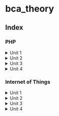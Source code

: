 # bca_theory

## Index

### PHP
<details>
  <summary>Unit 1</summary>
  
  <details>
    <summary><a href="Sem5/PHP/UNIT_1/ind_to_php.md#introduction-to-php">Introduction to PHP</a></summary>
    <summary><a href="Sem5/PHP/UNIT_1/ind_to_php.md#1-what-is-php">Question 1</a></summary>
    <summary><a href="Sem5/PHP/UNIT_1/ind_to_php.md#2-explain-the-evolution-of-php">Question 2</a></summary>
    <summary><a href="Sem5/PHP/UNIT_1/ind_to_php.md#3-what-is-the-interfaces-to-external-systems">Question 3</a></summary>
    <summary><a href="Sem5/PHP/UNIT_1/ind_to_php.md#4-what-are-the-hardware-and-software-requirements">Question 4</a></summary>
    <summary><a href="Sem5/PHP/UNIT_1/ind_to_php.md#5-what-is-the-php-scripting">Question 5</a></summary>
    <summary><a href="Sem5/PHP/UNIT_1/ind_to_php.md#6-what-is-the-basic-php-development">Question 6</a></summary>
    <summary><a href="Sem5/PHP/UNIT_1/ind_to_php.md#7-the-working-of-php-scripts">Question 7</a></summary>
    <summary><a href="Sem5/PHP/UNIT_1/ind_to_php.md#8-what-is-the-basic-php-syntax">Question 8</a></summary>
    <summary><a href="Sem5/PHP/UNIT_1/ind_to_php.md#9-php-data-types">Question 9</a></summary>
    </details>
</details>

<details>
  <summary>Unit 2</summary>
  
  <details>
    <summary><a href="Sem5/PHP/UNIT_2/Array.md">Introduction to PHP</a></summary>
    <summary><a href="Sem5/PHP/UNIT_2/Array.md">Question 1</a></summary>
    <summary><a href="Sem5/PHP/UNIT_2/Array.md">Question 2</a></summary>
    <summary><a href="Sem5/PHP/UNIT_2/Array.md">Question 3</a></summary>
    <summary><a href="Sem5/PHP/UNIT_2/Array.md">Question 4</a></summary>
    <summary><a href="Sem5/PHP/UNIT_2/Array.md">Question 5</a></summary>
    <summary><a href="Sem5/PHP/UNIT_2/Array.md">Question 6</a></summary>
    <summary><a href="Sem5/PHP/UNIT_2/Array.md">Question 7</a></summary>
    <summary><a href="Sem5/PHP/UNIT_2/Array.md">Question 8</a></summary>
    <summary><a href="Sem5/PHP/UNIT_2/Array.md">Question 9</a></summary>
    </details>
</details>

<details>
  <summary>Unit 3</summary>
  
  <details>
    <summary><a href="Sem5/PHP/UNIT_3/file.md">Introduction to PHP</a></summary>
    <summary><a href="Sem5/PHP/UNIT_3/file.md">Question 1</a></summary>
    <summary><a href="Sem5/PHP/UNIT_3/file.md">Question 2</a></summary>
    <summary><a href="Sem5/PHP/UNIT_3/file.md">Question 3</a></summary>
    <summary><a href="Sem5/PHP/UNIT_3/file.md">Question 4</a></summary>
    <summary><a href="Sem5/PHP/UNIT_3/file.md">Question 5</a></summary>
    <summary><a href="Sem5/PHP/UNIT_3/file.md">Question 6</a></summary>
    <summary><a href="Sem5/PHP/UNIT_3/file.md">Question 7</a></summary>
    <summary><a href="Sem5/PHP/UNIT_3/file.md">Question 8</a></summary>
    <summary><a href="Sem5/PHP/UNIT_3/file.md">Question 9</a></summary>
    </details>
</details>

<details>
  <summary>Unit 4</summary>
  
  <details>
    <summary><a href="Sem5/PHP/UNIT_4/database.md">Introduction to PHP</a></summary>
    <summary><a href="Sem5/PHP/UNIT_4/database.md">Question 1</a></summary>
    <summary><a href="Sem5/PHP/UNIT_4/database.md">Question 2</a></summary>
    <summary><a href="Sem5/PHP/UNIT_4/database.md">Question 3</a></summary>
    <summary><a href="Sem5/PHP/UNIT_4/database.md">Question 4</a></summary>
    <summary><a href="Sem5/PHP/UNIT_4/database.md">Question 5</a></summary>
    <summary><a href="Sem5/PHP/UNIT_4/database.md">Question 6</a></summary>
    <summary><a href="Sem5/PHP/UNIT_4/database.md">Question 7</a></summary>
    <summary><a href="Sem5/PHP/UNIT_4/database.md">Question 8</a></summary>
    <summary><a href="Sem5/PHP/UNIT_4/database.md">Question 9</a></summary>
    </details>
</details>

### Internet of Things

<details>
  <summary>Unit 1</summary>
  
  <details>
    <summary><a href="Sem5/IOT/UNIT_1/index.md">Internet of Things</a></summary>
    <summary><a href="Sem5/IOT/UNIT_1/index.md">Question 1</a></summary>
    <summary><a href="Sem5/IOT/UNIT_1/index.md">Question 2</a></summary>
    <summary><a href="Sem5/IOT/UNIT_1/index.md">Question 3</a></summary>
    <summary><a href="Sem5/IOT/UNIT_1/index.md">Question 4</a></summary>
    <summary><a href="Sem5/IOT/UNIT_1/index.md">Question 5</a></summary>
    <summary><a href="Sem5/IOT/UNIT_1/index.md">Question 6</a></summary>
    <summary><a href="Sem5/IOT/UNIT_1/index.md">Question 7</a></summary>
    <summary><a href="Sem5/IOT/UNIT_1/index.md">Question 8</a></summary>
    <summary><a href="Sem5/IOT/UNIT_1/index.md">Question 9</a></summary>
    </details>
</details>

<details>
  <summary>Unit 2</summary>
  
  <details>
    <summary><a href="Sem5/IOT/UNIT_2/index.md">Internet of Things</a></summary>
    <summary><a href="Sem5/IOT/UNIT_2/index.md">Question 1</a></summary>
    <summary><a href="Sem5/IOT/UNIT_2/index.md">Question 2</a></summary>
    <summary><a href="Sem5/IOT/UNIT_2/index.md">Question 3</a></summary>
    <summary><a href="Sem5/IOT/UNIT_2/index.md">Question 4</a></summary>
    <summary><a href="Sem5/IOT/UNIT_2/index.md">Question 5</a></summary>
    <summary><a href="Sem5/IOT/UNIT_2/index.md">Question 6</a></summary>
    <summary><a href="Sem5/IOT/UNIT_2/index.md">Question 7</a></summary>
    <summary><a href="Sem5/IOT/UNIT_2/index.md">Question 8</a></summary>
    <summary><a href="Sem5/IOT/UNIT_2/index.md">Question 9</a></summary>
    </details>

<details>
  <summary>Unit 3</summary>
  
  <details>
    <summary><a href="Sem5/IOT/UNIT_3/index.md">Internet of Things</a></summary>
    <summary><a href="Sem5/IOT/UNIT_3/index.md">Question 1</a></summary>
    <summary><a href="Sem5/IOT/UNIT_3/index.md">Question 2</a></summary>
    <summary><a href="Sem5/IOT/UNIT_3/index.md">Question 3</a></summary>
    <summary><a href="Sem5/IOT/UNIT_3/index.md">Question 4</a></summary>
    <summary><a href="Sem5/IOT/UNIT_3/index.md">Question 5</a></summary>
    <summary><a href="Sem5/IOT/UNIT_3/index.md">Question 6</a></summary>
    <summary><a href="Sem5/IOT/UNIT_3/index.md">Question 7</a></summary>
    <summary><a href="Sem5/IOT/UNIT_3/index.md">Question 8</a></summary>
    <summary><a href="Sem5/IOT/UNIT_3/index.md">Question 9</a></summary>
    </details>
</details>

<details>
  <summary>Unit 4</summary>
  
  <details>
    <summary><a href="Sem5/IOT/UNIT_4/index.md">Internet of Things</a></summary>
    <summary><a href="Sem5/IOT/UNIT_4/index.md">Question 1</a></summary>
    <summary><a href="Sem5/IOT/UNIT_4/index.md">Question 2</a></summary>
    <summary><a href="Sem5/IOT/UNIT_4/index.md">Question 3</a></summary>
    <summary><a href="Sem5/IOT/UNIT_4/index.md">Question 4</a></summary>
    <summary><a href="Sem5/IOT/UNIT_4/index.md">Question 5</a></summary>
    <summary><a href="Sem5/IOT/UNIT_4/index.md">Question 6</a></summary>
    <summary><a href="Sem5/IOT/UNIT_4/index.md">Question 7</a></summary>
    <summary><a href="Sem5/IOT/UNIT_4/index.md">Question 8</a></summary>
    <summary><a href="Sem5/IOT/UNIT_4/index.md">Question 9</a></summary>
    </details>
</details>



### Cloud Computing

<details>
  <summary>Unit 1</summary>
  
  <details>
    <summary><a href="Sem5/CC/UNIT1/index.md">Cloud Computing</a></summary>
    <summary><a href="Sem5/CC/UNIT1/index.md">Question 1</a></summary>
    <summary><a href="Sem5/CC/UNIT1/index.md">Question 2</a></summary>
    <summary><a href="Sem5/CC/UNIT1/index.md">Question 3</a></summary>
    <summary><a href="Sem5/CC/UNIT1/index.md">Question 4</a></summary>
    <summary><a href="Sem5/CC/UNIT1/index.md">Question 5</a></summary>
    <summary><a href="Sem5/CC/UNIT1/index.md">Question 6</a></summary>
    <summary><a href="Sem5/CC/UNIT1/index.md">Question 7</a></summary>
    <summary><a href="Sem5/CC/UNIT1/index.md">Question 8</a></summary>
    <summary><a href="Sem5/CC/UNIT1/index.md">Question 9</a></summary>
    </details>
</details>

<details>
  <summary>Unit 2</summary>
  
  <details>
    <summary><a href="Sem5/CC/UNIT2/index.md">Cloud Computing</a></summary>
    <summary><a href="Sem5/CC/UNIT2/index.md">Question 1</a></summary>
    <summary><a href="Sem5/CC/UNIT2/index.md">Question 2</a></summary>
    <summary><a href="Sem5/CC/UNIT2/index.md">Question 3</a></summary>
    <summary><a href="Sem5/CC/UNIT2/index.md">Question 4</a></summary>
    <summary><a href="Sem5/CC/UNIT2/index.md">Question 5</a></summary>
    <summary><a href="Sem5/CC/UNIT2/index.md">Question 6</a></summary>
    <summary><a href="Sem5/CC/UNIT2/index.md">Question 7</a></summary>
    <summary><a href="Sem5/CC/UNIT2/index.md">Question 8</a></summary>
    <summary><a href="Sem5/CC/UNIT2/index.md">Question 9</a></summary>
    </details>
</details>
</details>

<details>
  <summary>Unit 3</summary>
  
  <details>
    <summary><a href="Sem5/CC/UNIT3/index.md">Cloud Computing</a></summary>
    <summary><a href="Sem5/CC/UNIT3/index.md">Question 1</a></summary>
    <summary><a href="Sem5/CC/UNIT3/index.md">Question 2</a></summary>
    <summary><a href="Sem5/CC/UNIT3/index.md">Question 3</a></summary>
    <summary><a href="Sem5/CC/UNIT3/index.md">Question 4</a></summary>
    <summary><a href="Sem5/CC/UNIT3/index.md">Question 5</a></summary>
    <summary><a href="Sem5/CC/UNIT3/index.md">Question 6</a></summary>
    <summary><a href="Sem5/CC/UNIT3/index.md">Question 7</a></summary>
    <summary><a href="Sem5/CC/UNIT3/index.md">Question 8</a></summary>
    <summary><a href="Sem5/CC/UNIT3/index.md">Question 9</a></summary>
    </details>
</details>
</details>

<details>
  <summary>Unit 4</summary>
  
  <details>
    <summary><a href="Sem5/CC/UNIT4/index.md">Cloud Computing</a></summary>
    <summary><a href="Sem5/CC/UNIT4/index.md">Question 1</a></summary>
    <summary><a href="Sem5/CC/UNIT4/index.md">Question 2</a></summary>
    <summary><a href="Sem5/CC/UNIT4/index.md">Question 3</a></summary>
    <summary><a href="Sem5/CC/UNIT4/index.md">Question 4</a></summary>
    <summary><a href="Sem5/CC/UNIT4/index.md">Question 5</a></summary>
    <summary><a href="Sem5/CC/UNIT4/index.md">Question 6</a></summary>
    <summary><a href="Sem5/CC/UNIT4/index.md">Question 7</a></summary>
    <summary><a href="Sem5/CC/UNIT4/index.md">Question 8</a></summary>
    <summary><a href="Sem5/CC/UNIT4/index.md">Question 9</a></summary>
    </details>
</details>
</details>


